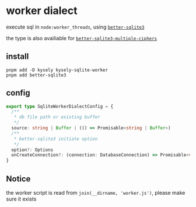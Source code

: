 # worker dialect

execute sql in `node:worker_threads`, using [`better-sqlite3`](https://github.com/WiseLibs/better-sqlite3)

the type is also availiable for [`better-sqlite3-multiple-ciphers`](https://github.com/m4heshd/better-sqlite3-multiple-ciphers)

## install

```shell
pnpm add -D kysely kysely-sqlite-worker
pnpm add better-sqlite3
```

## config

```ts
export type SqliteWorkerDialectConfig = {
  /**
   * db file path or existing buffer
   */
  source: string | Buffer | (() => Promisable<string | Buffer>)
  /**
   * better-sqlite3 initiate option
   */
  option?: Options
  onCreateConnection?: (connection: DatabaseConnection) => Promisable<void>
}
```

## Notice

the worker script is read from `join(__dirname, 'worker.js')`, please make sure it exists
